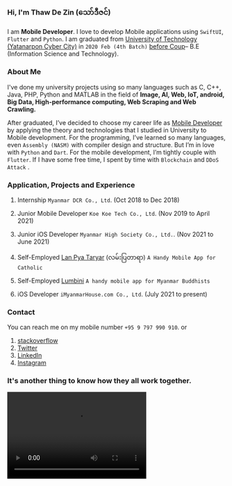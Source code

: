 ### Hi, I'm **Thaw De Zin** (​သော်ဒီဇင်)

I am **Mobile Developer**. I love to develop Mobile applications using `SwiftUI`, `Flutter` and `Python`.
I am graduated from [University of Technology (Yatanarpon Cyber City)](https://en.wikipedia.org/wiki/University_of_Technology,_Yadanabon_Cyber_City) in `2020 Feb (4th Batch)` [before Coup](https://en.wikipedia.org/wiki/2021_Myanmar_coup_d%27%C3%A9tat)– B.E (Information Science and Technology).

### About Me

I've done my university projects using so many languages such as C, C++, Java, PHP, Python and MATLAB in the field of **Image, AI, Web, IoT, android, Big Data, High-performance computing, Web Scraping and Web Crawling.**

After graduated, I’ve decided to choose my career life as [Mobile Developer](https://www.linkedin.com/in/thawdezin/) by applying the theory and technologies that I studied in University to Mobile development. For the programming, I’ve learned so many languages, even `Assembly (NASM)` with compiler design and structure. But I’m in love with `Python` and `Dart`. For the mobile development, I’m tightly couple with `Flutter`. If I have some free time, I spent by time with `Blockchain` and `DDoS Attack` . 

### Application, Projects and Experience

1. Internship
  `Myanmar DCR Co., Ltd`. (Oct 2018 to Dec 2018)
  
2. Junior Mobile Developer
  `Koe Koe Tech Co., Ltd`. (Nov 2019 to April 2021)
  
3. Junior iOS Developer
  `Myanmar High Society Co., Ltd.`. (Nov 2021 to June 2021)

4. Self-Employed
  [Lan Pya Taryar](https://play.google.com/store/apps/details?id=com.thawdezin.lanpyataryar) (လမ်းပြတာရာ)
  `A Handy Mobile App for Catholic`

5. Self-Employed
  [Lumbini](https://play.google.com/store/apps/details?id=com.thawdezin.lumbini)
  `A handy mobile app for Myanmar Buddhists`
  
6. iOS Developer
  `iMyanmarHouse.com Co., Ltd`. (July 2021 to present)

### Contact

You can reach me on my mobile number `+95 9 797 990 910`. or

1. [stackoverflow](https://stackoverflow.com/cv/thawdezin)
2. [Twitter](https://twitter.com/thawdezin25)
3. [LinkedIn](https://www.linkedin.com/in/thawdezin/)
4. [Instagram](https://www.instagram.com/thawdezin/)


### It's another thing to know how they all work together.

<video src="video.mp4" width="320" height="200" controls preload></video>
